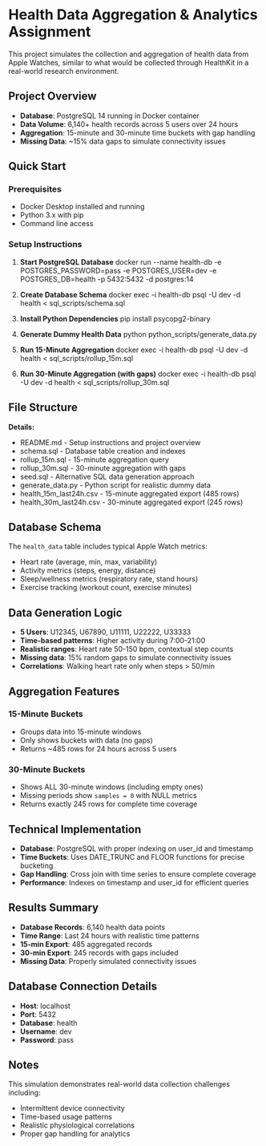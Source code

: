 # Health Data Aggregation & Analytics Assignment

This project simulates the collection and aggregation of health data from Apple Watches, similar to what would be collected through HealthKit in a real-world research environment.

## Project Overview

- **Database**: PostgreSQL 14 running in Docker container
- **Data Volume**: 6,140+ health records across 5 users over 24 hours
- **Aggregation**: 15-minute and 30-minute time buckets with gap handling
- **Missing Data**: ~15% data gaps to simulate connectivity issues

## Quick Start

### Prerequisites
- Docker Desktop installed and running
- Python 3.x with pip
- Command line access

### Setup Instructions

1. **Start PostgreSQL Database**
docker run --name health-db -e POSTGRES_PASSWORD=pass -e POSTGRES_USER=dev -e POSTGRES_DB=health -p 5432:5432 -d postgres:14


2. **Create Database Schema**
docker exec -i health-db psql -U dev -d health < sql_scripts/schema.sql


3. **Install Python Dependencies**
pip install psycopg2-binary

4. **Generate Dummy Health Data**
python python_scripts/generate_data.py


5. **Run 15-Minute Aggregation**
docker exec -i health-db psql -U dev -d health < sql_scripts/rollup_15m.sql


6. **Run 30-Minute Aggregation (with gaps)**
docker exec -i health-db psql -U dev -d health < sql_scripts/rollup_30m.sql


## File Structure

**Details:**
- README.md - Setup instructions and project overview
- schema.sql - Database table creation and indexes  
- rollup_15m.sql - 15-minute aggregation query
- rollup_30m.sql - 30-minute aggregation with gaps
- seed.sql - Alternative SQL data generation approach
- generate_data.py - Python script for realistic dummy data
- health_15m_last24h.csv - 15-minute aggregated export (485 rows)
- health_30m_last24h.csv - 30-minute aggregated export (245 rows)


## Database Schema

The `health_data` table includes typical Apple Watch metrics:
- Heart rate (average, min, max, variability)
- Activity metrics (steps, energy, distance)
- Sleep/wellness metrics (respiratory rate, stand hours)
- Exercise tracking (workout count, exercise minutes)

## Data Generation Logic

- **5 Users**: U12345, U67890, U11111, U22222, U33333
- **Time-based patterns**: Higher activity during 7:00-21:00
- **Realistic ranges**: Heart rate 50-150 bpm, contextual step counts
- **Missing data**: 15% random gaps to simulate connectivity issues
- **Correlations**: Walking heart rate only when steps > 50/min

## Aggregation Features

### 15-Minute Buckets
- Groups data into 15-minute windows
- Only shows buckets with data (no gaps)
- Returns ~485 rows for 24 hours across 5 users

### 30-Minute Buckets
- Shows ALL 30-minute windows (including empty ones)
- Missing periods show `samples = 0` with NULL metrics
- Returns exactly 245 rows for complete time coverage

## Technical Implementation

- **Database**: PostgreSQL with proper indexing on user_id and timestamp
- **Time Buckets**: Uses DATE_TRUNC and FLOOR functions for precise bucketing
- **Gap Handling**: Cross join with time series to ensure complete coverage
- **Performance**: Indexes on timestamp and user_id for efficient queries

## Results Summary

- **Database Records**: 6,140 health data points
- **Time Range**: Last 24 hours with realistic time patterns
- **15-min Export**: 485 aggregated records
- **30-min Export**: 245 records with gaps included
- **Missing Data**: Properly simulated connectivity issues

## Database Connection Details

- **Host**: localhost
- **Port**: 5432
- **Database**: health
- **Username**: dev
- **Password**: pass

## Notes

This simulation demonstrates real-world data collection challenges including:
- Intermittent device connectivity
- Time-based usage patterns
- Realistic physiological correlations
- Proper gap handling for analytics








